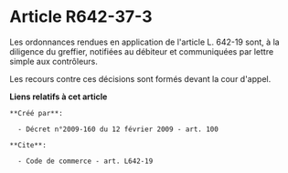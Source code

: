 # Article R642-37-3

Les ordonnances rendues en application de l'article L. 642-19 sont, à la diligence du greffier, notifiées au débiteur et
communiquées par lettre simple aux contrôleurs. 

Les recours contre ces décisions sont formés devant la cour d'appel.

**Liens relatifs à cet article**

	**Créé par**:

	  - Décret n°2009-160 du 12 février 2009 - art. 100

	**Cite**:

	  - Code de commerce - art. L642-19
